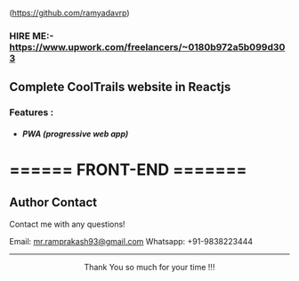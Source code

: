   (https://github.com/ramyadavrp)
  
### HIRE ME:- https://www.upwork.com/freelancers/~0180b972a5b099d303

## Complete CoolTrails website in  Reactjs 


### Features :
- ##### PWA (progressive web app)
# ====== FRONT-END =======



 ## Author Contact
  Contact me with any questions!<br>

  Email: mr.ramprakash93@gmail.com
  Whatsapp: +91-9838223444

<hr>
  
<p style="text-align:center">Thank You so much for your time !!!</p>
